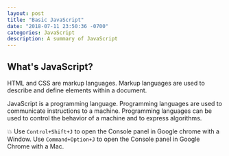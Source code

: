 ```yaml
---
layout: post
title: "Basic JavaScript"
date: "2018-07-11 23:50:36 -0700"
categories: JavaScript
description: A summary of JavaScript
---
```


## What's JavaScript?

HTML and CSS are markup languages. Markup languages are used to describe and define elements within a document.

JavaScript is a programming language. Programming languages are used to communicate instructions to a machine. Programming languages can be used to control the behavior of a machine and to express algorithms.

💥 Use `Control+Shift+J` to open the Console panel in Google chrome with a Window. Use `Command+Option+J` to open the Console panel in Google Chrome with a Mac.
